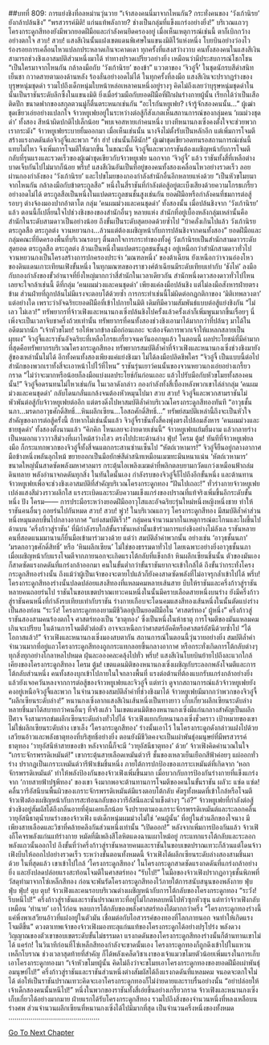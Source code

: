 ##บทที่ 809: การแย่งชิงที่อลหม่านวุ่นวาย
“เจ้าสองคนนี่มาจากไหนกัน? กระทั่งคนของ ‘วังเก้านิรย’ ยังกล้าปล้นชิง”
“พรสวรรค์มิติ! แก่นแท้พลังกาย? ช่างเป็นกลุ่มที่แข็งแกร่งอย่างยิ่ง!”
บริเวณแถวๆ โครงกระดูกสีทองยังมีพวกยอดฝีมือและกำลังคนยึดครองอยู่ เมื่อเห็นเหตุการณ์เช่นนี้ ตาก็เบิกกว้างอย่างตกใจ
สวบ! สวบ!
แสงสีเงินนั้นแฝงเขตแดนพิเศษในแขนงมิติไว้แห่งหนึ่ง โบยบินอย่างว่องไว ร่องรอยการเคลื่อนไหวแปลกประหลาดเกินจะคาดเดา
ทุกครั้งที่แสงสว่างวาบ คนทั้งสองคนในแสงสีเงินสามารถช่วงชิงเอาสมบัติส่วนหนึ่งมาได้ ท่าทางปราดเปรียวอย่างยิ่ง เหมือนว่ามีประสบการณ์โชกโชน
“เป็นใครมาจากไหนกัน กล้าลงมือกับ ‘วังเก้านิรย’ ของข้า”
แววตาของ ‘จิวอู๋จี้’ ในชุดนักรบสีดำสนิทเย็นชา กวาดสายตามองด้านหลัง ร้องลั่นอย่างอดไม่ได้
ในทุกครั้งที่ลงมือ แสงสีเงินจะปรากฏร่างของบุรุษหนุ่มชุดดำ รวมไปถึงเด็กหนุ่มใบหน้าหล่อเหลาคนหนึ่งอยู่รางๆ
คิดไม่ถึงเลยว่าบุรุษหนุ่มชุดดำในนั้นเป็นราชันระดับลึกซึ้งในแขนงมิติ
ยิ่งเมื่อร่วมมือกับยอดฝีมือที่ฝึกฝนร่างกายผู้นั้น เรียกได้ว่าเป็นเสือติดปีก
ขนาดฟากของสกุลตวนมู่ก็ตื่นตระหนกเช่นกัน
“อะไรกันหยูเฟย? เจ้ารู้จักสองคนนั้น…”
ผู้เฒ่าชุดเขียวเอ่ยอย่างแปลกใจ
จ้าวหยูเฟยอยู่ในระหว่างต่อสู้ก็สังเกตเห็นสถานการณ์ของกลุ่มคน ‘ผมม่วงชุดดำ’ ทั้งสอง สีหน้าผิดปกติไปเล็กน้อย
“พบเจอสหายเก่าคนหนึ่ง บางทีหนานกงเซิ่งคงตั้งใจจะช่วยพวกเรากระมัง”
จ้าวหยูเฟยระบายยิ้มออกมา
เมื่อเห็นเช่นนั้น นางจึงไม่ตั้งรับเป็นหลักอีก แต่เพิ่มการโจมตี สร้างแรงกดดันต่อจิวอู๋จี้และพวก
“ฮ่า ฮ่า! เช่นนั้นก็ดีนัก!”
ผู้เฒ่าชุดเขียวอดทนรอสถานการณ์เช่นนี้แทบไม่ไหว จึงเพิ่มการโจมตีให้มากขึ้น
ในขณะนั้น
จิวอู๋จี้และพวกราชันต้องเผชิญหน้ากับการโจมตีกลับที่รุนแรงและรวดเร็วของผู้เฒ่าชุดเขียวกับจ้าวหยูเฟย
นอกจาก ‘จิวอู๋จี้’ แล้ว ราชันทั้งสี่ที่เหลือต่างบาดเจ็บกันไปไม่มากก็น้อย
พรึ่บ!
แสงสีเงินอันเป็นที่อยู่ของคนทั้งสองเคลื่อนไหวอย่างรวดเร็ว ลอยผ่านกองกำลังของ ‘วังเก้านิรย’ และไปขโมยของกองกำลังสำนักอื่นอีกหลายแห่งด้วย
“เป็นหัวขโมยมาจากไหนกัน กล้าลงมือกับข้าตระกูลสือ”
หนึ่งในสี่ราชันที่กำลังต่อสู้อยู่ตะเบ็งเสียงด้วยความโกรธเกรี้ยวอย่างอดไม่ได้
ตระกูลสือเป็นหนึ่งในแปดตระกูลชนชั้นสูงเช่นกัน
ยอดฝีมือหรือกำลังคนที่ชมการต่อสู้รอบๆ ต่างจ้องมองปากอ้าตาโต
กลุ่ม ‘คนผมม่วงและคนชุดดำ’ ทั้งสองนั้น เมื่อปล้นชิงจาก ‘วังเก้านิรย’ แล้ว ตอนนี้ก็เปลี่ยนใจไปช่วงชิงของของสำนักอื่นๆ หลายแห่ง
สำนักที่อยู่เบื้องหลังกลุ่มเหล่านั้นคือสำนักในระดับสามดาวเป็นอย่างน้อย ถึงขั้นเป็นระดับสุดยอดด้วยซ้ำไป
“บ้าคลั่งเกินไปแล้ว วังเก้านิรย ตระกูลสือ ตระกูลต่ง จวนหยวนกง…ล้วนแต่ต้องเผชิญหน้ากับการปล้นชิงจากคนทั้งสอง”
ยอดฝีมือและกลุ่มคณะที่ยึดครองพื้นที่บริเวณรอบๆ ตื่นตกใจการกระทำของทั้งคู่
วังเก้านิรยเป็นสำนักสามดาวระดับสุดยอด
ตระกูลสือ ตระกูลต่ง ล้วนเป็นหนึ่งในแปดตระกูลชนชั้นสูง อยู่เหนือกว่าสำนักสามดาวทั่วไป
จวนหยวนกงเป็นโครงสร้างการปกครองประจำ ‘มณฑลหนึ่ง’ ของต้าเฉียน ยังเหนือกว่าจวนอ๋องโหวของดินแดนเกาะเทียนเฟิงขั้นหนึ่ง
ในทุกมณฑลของราชวงศ์ต้าเฉียนมีระดับเทียบเท่ากับ ‘ชังไห่’
ลงมือกับกองกำลังของขั้วอำนาจที่ยิ่งใหญ่มากกว่าสี่สำนักในเวลาเดียวกัน สำนักหนึ่งดาวสองดาวทั่วไปไหนเลยจะใจกล้าเช่นนี้
ดีที่กลุ่ม ‘คนผมม่วงและคนชุดดำ’ เพียงแค่ลงมือปล้นชิง แต่ไม่ลงมือสังหารฝ่ายตรงข้าม
ส่วนฝ่ายที่ถูกปล้นไม่มีแรงจะตอบโต้ด้วยซ้ำ
การกระทำเช่นนี้ไม่ผิดต่อกฎกติกาของ ‘มิติเทพลวงตา’ แต่อย่างใด
เพราะว่าอัจฉริยะยอดฝีมือที่เข้าไปภายในมิติ เดิมทีมีความสัมพันธ์แบบต่อสู้แย่งชิงกัน
“ไม่เลว ไม่เลว!”
ทรัพยากรที่จ้าวเฟิงและหนานกงเซิ่งปล้นชิงไปครั้งแล้วครั้งเล่าก็เพิ่มพูนมากขึ้นเรื่อยๆ
นี่เพิ่งจะเป็นเวลาจิบชาครึ่งถ้วยเท่านั้น ทรัพยากรที่คนทั้งสองช่วงชิงเอามาได้มากกว่าที่ปล้นๆ มาได้ในอดีตมากนัก
“เจ้าหัวขโมย! รอให้พวกข้าลงมือก่อนเถอะ จะต้องจัดการพวกเจ้าให้แหลกสลายเป็นผุยผง”
จิวอู๋จี้และราชันอัจฉริยะที่เหลือโกรธเกรี้ยวจนควันออกหูแล้ว
ในตอนนี้
ผลประโยชน์ที่มีค่ามากที่สุดคือทรัพยากรบริเวณโครงกระดูกสีทอง
ทรัพยากรสมบัติล้ำค่าที่จ้าวเฟิงและหนานกงเซิ่งช่วงชิงมายังสู้ของเหล่านั้นไม่ได้ อีกทั้งคนทั้งสองเพียงแค่แย่งชิงมา ไม่ได้ลงมือปลิดชีพใคร
“จิวอู๋จี้ เป็นแบบนี้ต่อไป สำนักของพวกเราทั้งสี่จะเอาหน้าไปไว้ที่ไหน”
ราชันรุ่นเยาว์คนนั้นของจวนหยวนกงเอ่ยอย่างเกรี้ยวกราด
“ไม่ว่าจะมากหรือน้อยก็ลงมือแบ่งผลประโยช์กันก่อนเถอะ แล้วไปรับมือกับหัวขโมยทั้งสองคนนั้น!”
จิวอู๋จี้อดรนทนไม่ไหวเช่นกัน
ในเวลาดังกล่าว
กองกำลังทั้งสี่เบื้องหลังพวกเขาไล่ล่ากลุ่ม ‘คนผมม่วงและคนชุดดำ’ กลับโดนกลั่นแกล้งจนต้องหัวหมุนไปมา
สวบ สวบ!
จิวอู๋จี้และพวกสามราชันไม่พัวพันต่อสู้กับจ้าวหยูเฟยต่ออีก แต่ตรงดิ่งไปหาสมบัติล้ำค่าบริเวณโครงกระดูกสีทองทันที
“อาวุธชั้นนภา…มรดกอาวุธศักดิ์สิทธิ์…หินผลึกเซียน…โอสถศักดิ์สิทธิ์…”
ทรัพย์สมบัติเหล่านี้ถึงจะเป็นหัวใจสำคัญของการต่อสู้ครั้งนี้
ถ้าหากไม่เช่นนั้นแล้ว จิวอู๋จี้ราชันทั้งสี่คงพุ่งตรงไปล้อมสังหาร ‘คนผมม่วงและชายชุดดำ’ ทั้งสองตั้งนานแล้ว
“คิกคิก ไหนเลยจะง่ายดายเช่นนี้”
จ้าวหยูเฟยแย้มยิ้มงาม แล้วกลายร่างเป็นหมอกแวววาวสีม่วงที่เผาไหม้สว่างไสว ตรงไปปะทะด้านล่าง
ฟุ่บ! โครม ตู้ม!
ทันทีที่จ้าวหยูเฟยลงมือ ก็กระแทกพวกของจิวอู๋จี้ทั้งสี่จนแตกกระสานซ่านเซ็นไป
“หัตถ์เวหามาร!”
จิวอู๋จี้ยืนอยู่กลางอากาศ มือข้างหนึ่งพลันลุกไหม้ ขยายออกเป็นมือยักษ์สีดำสนิทเหมือนเมฆทะมึนหนาแน่น
‘หัตถ์เวหามาร’ ขนาดใหญ่นั้นสาดซัดพลังมหาศาลมาร กระตุ้นไอเพลิงเมฆดำที่พลิกตลบยามกวัดแกว่งเหมือนฟ้าถล่มดินทลาย พลังอำนาจกดดันทุกสิ่ง
ในทันใดนั้นเอง
กำลังรบของจิวอู๋จี้ก็ไปถึงอีกขั้นหนึ่ง และต้านทานจ้าวหยูเฟยเพื่อจะช่วงชิงเอาสมบัติที่สำคัญบริเวณโครงกระดูกทอง
“ฝันไปเถอะ!”
ทั่วร่างกายจ้าวหยูเฟยเปล่งแสงสีม่วงราวผลึกใส แรงระเบิดและระดับความแข็งแกร่งของปราณที่แท้จริงเพิ่มขึ้นอีกระดับขั้นหนึ่ง
ปัง โครม——
การประมือระหว่างยอดฝีมืออาวุโสและอัจฉริยะรุ่นใหม่หนึ่งหญิงหนึ่งชาย ทำให้ราชันคนอื่นๆ ถอยร่นไปกันหมด
สวบ! สวบ! พู่ว!
ในบริเวณแถวๆ โครงกระดูกสีทอง มีสมบัติล้ำค่าส่วนหนึ่งหมุนตลบขึ้นไปกลางอากาศ
“แย่งสมบัติเร็ว!”
กลุ่มคนจำนวนมากในเหตุการณ์ตะโกนและโผขึ้นไปด้านบน ‘ครึ่งก้าวสู่ราชัน’ ที่มีกำลังรบใกล้ขั้นราชันเหล่านั้นเข้าร่วมการแย่งชิงอย่างไม่ลังเล
ราชันหลายคนที่สอดแนมมานานก็ยื่นมือเข้ามาร่วมวงด้วย
แต่ว่า
สมบัติล้ำค่าพวกนั้น อย่างเช่น ‘อาวุธชั้นนภา’ ‘มรดกอาวุธศักดิ์สิทธิ์’ หรือ ‘หินผลึกเซียน’ ไม่ใช่ของธรรมดาทั่วไป
โดยเฉพาะอย่างยิ่งอาวุธชั้นนภา เมื่อเผชิญหน้ากับแรงโจมตีจากภายนอกจะเกิดแรงโต้กลับที่แข็งกล้า
หินผลึกเซียนชิ้นนั้น ตัวของมันเองก็สาดซัดแรงกดดันที่แกร่งกล้าออกมา คนในขั้นต่ำกว่าขั้นราชันยากจะเข้าใกล้ได้
ถึงขั้นว่ากระทั่งโครงกระดูกสีทองร่างนั้น ถึงแม้ว่าผู้เป็นเจ้าของจะตายไปแล้วก็ยังคงสาดซัดพลังที่ไม่อาจรุกล้ำเข้าไปได้
พรึ่บ!
โครงกระดูกสีทองร่างนั้นปลดปล่อยแสงสีทองที่แหลมคมหลายเส้นสาย บีบให้ราชันและครึ่งก้าวสู่ราชันหลายคนถอยร่นไป
ราชันในขอบเขตปราณเทวะคนหนึ่งในนั้นมีคราบเลือดสายหนึ่งบนร่าง
ยังมีครึ่งก้าวสู่ราชันคนหนึ่งที่กำลังรบเทียบเท่ากับราชัน ร่างกายเกือบจะโดนคมแสงสีทองเส้นหนึ่งในนั้นตัดแบ่งร่างเป็นสองท่อน
“ระวัง! โครงกระดูกทองยามมีชีวิตอยู่เป็นยอดฝีมือใน ‘ศาสตร์ทอง’ ผู้หนึ่ง”
ครึ่งก้าวสู่ราชันสองสามคนร้องตกใจ
ศาสตร์ทองเป็น ‘ธาตุทอง’ ซึ่งเป็นหนึ่งในห้าธาตุ การโจมตีของมันแหลมคมเกินจะเปรียบ ในด้านการโจมตีตัวต่อตัว อาจจะเหนือกว่าศาสตร์อัคคีหรือศาสตร์อัสนีด้วยซ้ำไป
“ได้โอกาสแล้ว!”
จ้าวเฟิงและหนานกงเซิ่งมองสบตากัน
สถานการณ์ในตอนนี้วุ่นวายอย่างยิ่ง
สมบัติล้ำค่าจำนวนมากที่อยู่แถวโครงกระดูกสีทองถูกกระแทกลอยขึ้นกลางอากาศ หรือกระทั่งเกิดการโต้กลับต่างๆ ทุกสิ่งทุกอย่างโกลาหลไปหมด ฝุ่นละอองคละคลุ้งไปทั่ว
พรึ่บ!
แสงสีเงินโบยบินย้ายไปถึงละแวกใกล้เคียงของโครงกระดูกสีทอง
โครม ตู้ม!
เขตแดนมิติของหนานกงเซิ่งเผชิญกับระลอกพลังโจมตีและการโต้กลับส่วนหนึ่ง
คนทั้งสองบุกเข้าไปภายในใจกลางพื้นที่ แรงต่อต้านที่ต้องแบกรับแกร่งกล้าอย่างยิ่ง แล้วยังเจอควันหลงจากการต่อสู้ของจ้าวหยูเฟยและจิวอู๋จี้
แต่ทว่า ดูจากสถานการณ์แล้วจ้าวหยูเฟยยังคงอยู่เหนือจิวอู๋จี้และพวก
ในจำนวนของสมบัติล้ำค่าที่ช่วงชิงมาได้ จ้าวหยูเฟยมีมากกว่าพวกของจิวอู๋จี้
“ผลึกเซียนระดับล่าง!”
หนานกงเซิ่งลากแสงสีเงินเส้นหนึ่งเป็นทางยาว เก็บเกี่ยวผลึกเซียนระดับล่างหลายชิ้นมาได้สบายกว่าคนอื่นๆ
ที่จริงแล้ว ในเขตแดนมิติของหนานกงเซิ่งมีแก่นกลางสำคัญเป็นผลึกปีศาจ จึงสามารถข่มผลึกเซียนระดับล่างทั่วไปได้
จ้าวเฟิงแยกกับหนานกงเซิ่งชั่วคราว เป้าหมายของเขาไม่ใช่ผลึกเซียนระดับล่าง
เขาเล็ง ‘โครงกระดูกสีทอง’ ร่างนั้นเอาไว้ ในโครงกระดูกดังกล่าวแฝงไปด้วยเสวียนอ้าวและพลังธาตุทองที่บริสุทธิ์อย่างยิ่ง ตอนยังมีชีวิตคงจะเป็นเผ่าพันธุ์อมนุษย์ที่มีพรสวรรค์ธาตุทอง
‘วายุอัสนีห้าสายของข้า หลังจากนี้ก็จะมี ‘วายุอัสนีธาตุทอง’ ด้วย’ จ้าวเฟิงคิดคำนวณในใจ
“เกราะจักรพรรดิเหมันต์!”
เขากระตุ้นสายเลือดเหมันต์วารี ชั้นของเหลวเย็นเยือกสีฟ้าค่อยๆ แผ่ออกทั่วร่าง ปรากฏเป็นเกราะเหมันต์วารีฟ้าเข้มชิ้นหนึ่ง
ภายใต้การปกป้องของเกราะเหมันต์ที่เกิดจาก ‘หอกจักรพรรดิเหมันต์’ ทำให้พลังป้องกันของจ้าวเฟิงเพิ่มขึ้นมาก
เมื่อบวกกับการป้องกันร่างกายที่แข็งแกร่งจาก ‘กายสายฟ้าปฐพีทอง’ ของเขา จึงมากพอจะต้านทานการโจมตีของคนในขั้นราชัน
ผลัวะ แซ่ด แซ่ด!
คลื่นวารีอัสนีบนพื้นผิวของเกราะจักรพรรดิเหมันต์มีแรงตอบโต้กลับ
ศัตรูทั้งหมดที่เข้าใกล้หรือโจมตีจ้าวเฟิงต้องเผชิญหน้ากับการสะท้อนกลับของวารีอัสนีและน้ำแข็งต่างๆ
“เอ๋?”
จ้าวหยูเฟยที่กำลังต่อสู้ช่วงชิงอยู่สัมผัสได้ถึงกลิ่นอายที่คุ้นเคยเล็กน้อย จึงปรายตามองเกราะจักรพรรดิเหมันต์และระลอกคลื่นวายุอัสนีธาตุน้ำบนร่างของจ้าวเฟิง
แต่เด็กหนุ่มผมม่วงไม่ใช่ ‘คนผู้นั้น’ ที่อยู่ในส่วนลึกของใจนาง มีเพียงสายเลือดและวิชาที่คล้ายคลึงกันส่วนหนึ่งเท่านั้น
“เปิดออก!”
หลังจากเพิ่มการป้องกันแล้ว จ้าวเฟิงก็โคจรพลังแก่นแท้ร่างกาย หมัดที่มีเพลิงสีโลหิตแดงฉานเผาไหม้อยู่ กระแทกแรงโต้กลับและระลอกพลังแถวนั้นออกไป
ถึงขั้นที่ว่าครึ่งก้าวสู่ราชันหลายคนและราชันในขอบเขตปราณเทวะก็ล้วนแต่โดนจ้าวเฟิงบีบให้ออกไปอย่างรวดเร็ว
ระหว่างขั้นตอนทั้งหมดนี้ จ้าวเฟิงได้ผลึกเซียนระดับล่างสองสามชิ้นมาด้วย
ในที่สุดแล้ว
เขาเข้าไปใกล้ ‘โครงกระดูกสีทอง’ ในโครงกระดูกสาดซัดแรงกดดันที่แกร่งกล้าอย่างยิ่ง และยังปลดปล่อยแรงสะท้อนโจมตีในศาสตร์ทอง
“รับไป!”
ในมือของจ้าวเฟิงปรากฏอาวุธชั้นพิภพที่วัสดุทำมาจากโซ่เหล็กสีทอง ก่อนจะพันรัดโครงกระดูกสีทองไว้ภายใต้การสนับสนุนของพลังกาย
ฟุ่บ ฟุ่บ ฟุ่บ! ตุบ ตุบ!
จ้าวเฟิงและคนรอบบริเวณต่างเผชิญหน้ากับการโต้กลับของโครงกระดูกทอง
“ระวัง! รีบหนีไป!”
ครึ่งก้าวสู่ราชันและราชันปราณเทวะที่อยู่ไม่ไกลหลบหนีไปหัวซุกหัวซุน
แต่ทว่าจ้าวเฟิงกลับเหมือน ‘ทำนาย’ เอาไว้ก่อน หลบการโต้กลับของพลังศาสตร์ทองได้มากกว่าครึ่ง
“โครงกระดูกทองร่างนี้แค่พึ่งพาเสวียนอ้าวที่แฝงอยู่ในตัวมัน เชื่อมต่อกับไอสวรรค์ของทองที่โลกภายนอก จนทำให้เกิดแรงโจมตีขึ้น”
ดวงตาเทพเจ้าของจ้าวเฟิงมองทะลุแก่นแท้ของโครงกระดูกได้อย่างปรุโปร่ง
พลังดวงวิญญาณของตัวเขาขอบเขตระดับขั้นไม่ธรรมดา แรงกดดันของโครงกระดูกสีทองร่างนั้นก็ต้านทานเขาไม่ได้
แคร่ก!
ในวินาทีก่อนที่โซ่เหล็กสีทองกำลังจะขาดนั้นเอง โครงกระดูกทองก็ถูกดึงเข้าไปในแหวนเหล็กโบราณ
ช่วงเวลาสุดท้ายที่สำคัญ ก็ได้พลังเคล็ดวิชาเงาของเจ้าแมวขโมยตัวน้อยเพิ่มแรงในการเก็บเอาโครงกระดูกทองมา
“เจ้าหัวขโมยผู้นั้น คิดไม่ถึงว่าจะขโมยเอาโครงกระดูกทองของยอดฝีมือเผ่าพันธุ์อมนุษย์ไป!”
ครึ่งก้าวสู่ราชันและราชันส่วนหนึ่งต่างสัมผัสได้ถึงแรงกดดันที่แหลมคม จนอดจะตกใจไม่ได้
ต่อให้เป็นราชันปราณเทวะคิดจะเอาโครงกระดูกทองก็ไม่ง่ายดายและราบรื่นอย่างนั้น
“อย่าปล่อยให้เจ้าเด็กสองคนนั้นหนีไป!”
หนึ่งในพวกของราชันทั้งสี่เอ่ยขึ้นอย่างเกรี้ยวกราด
จ้าวเฟิงและหนานกงเซิ่งเก็บเกี่ยวได้อย่างมากมาย ฝ่ายแรกได้รับโครงกระดูกสีทอง รวมไปถึงสิ่งของจำนวนหนึ่งที่หลงเหลือบนร่างศพ
ส่วนจำนวนผลึกเซียนที่หนานกงเซิ่งได้ไปมีมากที่สุด เป็นจำนวนครึ่งหนึ่งของทั้งหมด
………………………………………



[Go To Next Chapter]( ./47.md)